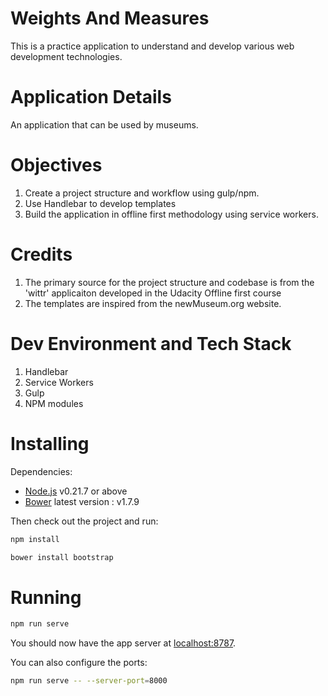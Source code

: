 # Weights And Measures

This is a practice application to understand and develop various web development technologies.

# Application Details

An application that can be used by museums.

# Objectives

1. Create a project structure and workflow using gulp/npm.
2. Use Handlebar to develop templates 
3. Build the application in offline first methodology using service workers.

# Credits

1. The primary source for the project structure and codebase is from the 'wittr' applicaiton developed in the Udacity Offline first course
2. The templates are inspired from the newMuseum.org website.

# Dev Environment and Tech Stack

1. Handlebar
2. Service Workers
3. Gulp
4. NPM modules

# Installing

Dependencies:

* [Node.js](https://nodejs.org/en/) v0.21.7 or above
* [Bower](https://bower.io/) latest version : v1.7.9

Then check out the project and run:

```sh
npm install
```

```sh
bower install bootstrap
```

# Running

```sh
npm run serve
```

You should now have the app server at [localhost:8787](http://localhost:8787).

You can also configure the ports:

```sh
npm run serve -- --server-port=8000
```